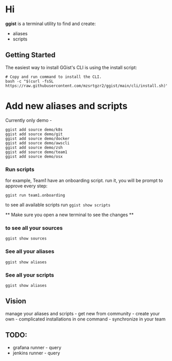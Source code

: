 # Hi 

**ggist** is a terminal utility to find and create:
- aliases
- scripts


## Getting Started
The easiest way to install GGist's CLI is using the install script:

```
# Copy and run command to install the CLI.
bash -c "$(curl -fsSL https://raw.githubusercontent.com/mzsrtgzr2/ggist/main/cli/install.sh)"
```


# Add new aliases and scripts
Currently only demo - 

```
ggist add source demo/k8s
ggist add source demo/git
ggist add source demo/docker
ggist add source demo/awscli
ggist add source demo/zsh
ggist add source demo/team1
ggist add source demo/osx
```

### Run scripts
for example, Team1 have an onboarding script.
run it, you will be prompt to approve every step:
```
ggist run team1.onboarding
```

to see all available scripts run `ggist show scripts`

** Make sure you open a new terminal to see the changes **

### to see all your sources
```
ggist show sources
```

### See all your aliases
```
ggist show aliases
```

### See all your scripts
```
ggist show aliases
```


## Vision 

manage your aliases and scripts
    - get new from community 
    - create your own
    - complicated installations in one command
    - synchronize in your team


## TODO:
- grafana runner - query
- jenkins runner - query